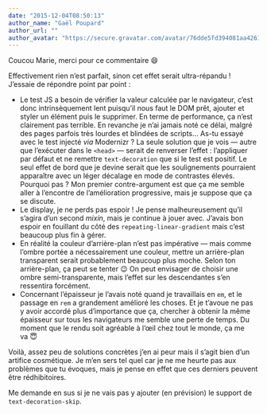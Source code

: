 ```yaml
---
date: "2015-12-04T08:50:13"
author_name: "Gaël Poupard"
author_url: ""
author_avatar: "https://secure.gravatar.com/avatar/76dde5fd394081aa4261802372fe2e33?s=48&d=mm&r=g"
---
```

Coucou Marie, merci pour ce commentaire 😄

Effectivement rien nʼest parfait, sinon cet effet serait ultra-répandu&nbsp;! Jʼessaie de répondre point par point&nbsp;:

* Le test JS a besoin de vérifier la valeur calculée par le navigateur, cʼest donc intrinsèquement lent puisquʼil nous faut le DOM prêt, ajouter et styler un élément puis le supprimer. En terme de performance, ça nʼest clairement pas terrible. En revanche je nʼai jamais noté ce délai, malgré des pages parfois très lourdes et blindées de scripts… As-tu essayé avec le test injecté _via_ Modernizr&nbsp;? La seule solution que je vois —&nbsp;autre que lʼexécuter dans le `<head>`&nbsp;— serait de renverser lʼeffet&nbsp;: lʼappliquer par défaut et ne remettre `text-decoration` que si le test est positif. Le seul effet de bord que je devine serait que les soulignements pourraient apparaître avec un léger décalage en mode de contrastes élevés. Pourquoi pas&nbsp;? Mon premier contre-argument est que ça me semble aller à lʼencontre de lʼamélioration progressive, mais je suppose que ça se discute.
* Le display, je ne perds pas espoir&nbsp;! Je pense malheureusement quʼil sʼagira dʼun second _mixin_, mais je continue à jouer avec. Jʼavais bon espoir en fouillant du côté des `repeating-linear-gradient` mais cʼest beaucoup plus fin à gérer.
* En réalité la couleur dʼarrière-plan nʼest pas impérative —&nbsp;mais comme lʼombre portée a nécessairement une couleur, mettre un arrière-plan transparent serait probablement beaucoup plus moche. Selon ton arrière-plan, ça peut se tenter&nbsp;😉 On peut envisager de choisir une ombre semi-transparente, mais lʼeffet sur les descendantes sʼen ressentira forcément.
* Concernant lʼépaisseur je lʼavais noté quand je travaillais en `em`, et le passage en `rem` a grandement amélioré les choses. Et je tʼavoue ne pas y avoir accordé plus dʼimportance que ça, chercher à obtenir la même épaisseur sur tous les navigateurs me semble une perte de temps. Du moment que le rendu soit agréable à lʼœil chez tout le monde, ça me va&nbsp;😇

Voilà, assez peu de solutions concrètes jʼen ai peur mais il sʼagit bien dʼun artifice cosmétique. Je mʼen sers tel quel car je ne me heurte pas aux problèmes que tu évoques, mais je pense en effet que ces derniers peuvent être rédhibitoires.

Me demande en sus si je ne vais pas y ajouter (en prévision) le support de `text-decoration-skip`.